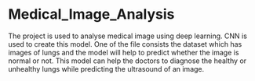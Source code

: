 # Medical_Image_Analysis
The project is used to analyse medical image using deep learning. CNN is used to create this model. One of the file consists the dataset which has images of lungs and the model 
will help to predict whether the image is normal or not.
This model can help the doctors to diagnose the healthy or unhealthy lungs while predicting the ultrasound of an image.
